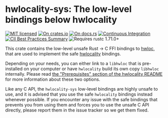 # hwlocality-sys: The low-level bindings below hwlocality

[![MIT licensed](https://img.shields.io/badge/license-MIT-blue.svg)](./LICENSE)
[![On crates.io](https://img.shields.io/crates/v/hwlocality-sys.svg)](https://crates.io/crates/hwlocality-sys)
[![On docs.rs](https://docs.rs/hwlocality-sys/badge.svg)](https://docs.rs/hwlocality-sys/)
[![Continuous Integration](https://img.shields.io/github/actions/workflow/status/HadrienG2/hwlocality/ci.yml?branch=master)](https://github.com/HadrienG2/hwlocality/actions?query=workflow%3A%22Continuous+Integration%22)
[![CII Best Practices Summary](https://img.shields.io/cii/summary/7876)](https://www.bestpractices.dev/en/projects/7876)
![Requires rustc 1.71.0+](https://img.shields.io/badge/rustc-1.71.0+-lightgray.svg)

This crate contains the low-level unsafe Rust -> C FFI bindings to
[hwloc](http://www.open-mpi.org/projects/hwloc), that are used to implement the
safe [hwlocality](https://github.com/HadrienG2/hwlocality) bindings.

Depending on your needs, you can either link to a `libhwloc` that is
pre-installed on your computer or have `hwlocality` build its own copy
`libhwloc` internally. Please read [the "Prerequisites" section of the
hwlocality README](https://github.com/HadrienG2/hwlocality#prerequisites) for
more information about these two options.

Like any C API, the `hwlocality-sys` low-level bindings are highly unsafe to
use, and it is advised that you use the safe `hwlocality` bindings instead
whenever possible. If you encounter any issue with the safe bindings that
prevents you from using them and forces you to use the unsafe C API directly,
please report them in the issue tracker so we get them fixed.
